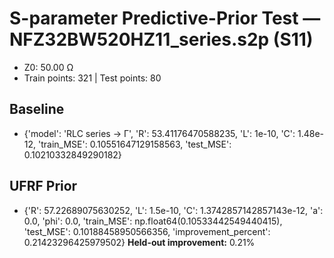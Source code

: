 # S-parameter Predictive-Prior Test — NFZ32BW520HZ11_series.s2p (S11)
- Z0: 50.00 Ω
- Train points: 321  |  Test points: 80

## Baseline
- {'model': 'RLC series -> Γ', 'R': 53.41176470588235, 'L': 1e-10, 'C': 1.48e-12, 'train_MSE': 0.10551647129158563, 'test_MSE': 0.10210332849290182}

## UFRF Prior
- {'R': 57.22689075630252, 'L': 1.5e-10, 'C': 1.3742857142857143e-12, 'a': 0.0, 'phi': 0.0, 'train_MSE': np.float64(0.10533442549440415), 'test_MSE': 0.10188458950566356, 'improvement_percent': 0.21423296425979502}
**Held-out improvement:** 0.21%